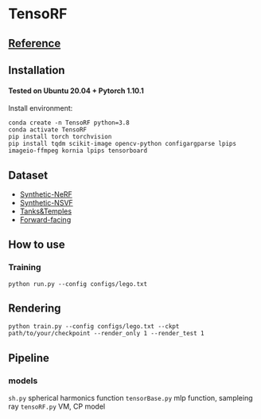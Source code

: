 # TensoRF
## [Reference](https://github.com/apchenstu/TensoRF) 


## Installation

#### Tested on Ubuntu 20.04 + Pytorch 1.10.1 

Install environment:
```
conda create -n TensoRF python=3.8
conda activate TensoRF
pip install torch torchvision
pip install tqdm scikit-image opencv-python configargparse lpips imageio-ffmpeg kornia lpips tensorboard
```


## Dataset
* [Synthetic-NeRF](https://drive.google.com/drive/folders/128yBriW1IG_3NJ5Rp7APSTZsJqdJdfc1) 
* [Synthetic-NSVF](https://dl.fbaipublicfiles.com/nsvf/dataset/Synthetic_NSVF.zip)
* [Tanks&Temples](https://dl.fbaipublicfiles.com/nsvf/dataset/TanksAndTemple.zip)
* [Forward-facing](https://drive.google.com/drive/folders/128yBriW1IG_3NJ5Rp7APSTZsJqdJdfc1)



## How to use
### Training

```
python run.py --config configs/lego.txt
```

## Rendering

```
python train.py --config configs/lego.txt --ckpt path/to/your/checkpoint --render_only 1 --render_test 1 
```

## Pipeline
### models
`sh.py` spherical harmonics function
`tensorBase.py` mlp function, sampleing ray 
`tensoRF.py` VM, CP model 
### 
